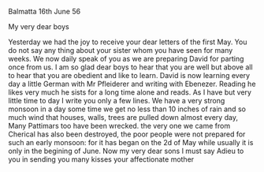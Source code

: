  Balmatta 16th June 56

My very dear boys

Yesterday we had the joy to receive your dear letters of the first May. You do not say any thing about your sister whom you have seen for many weeks. We now daily speak of you as we are preparing David for parting once from us. I am so glad dear boys to hear that you are well but above all to hear that you are obedient and like to learn. David is now learning every day a little German with Mr Pfleiderer and writing with Ebenezer. Reading he likes very much he sists for a long time alone and reads. As I have but very little time to day I write you only a few lines. We have a very strong monsoon in a day some time we get no less than 10 inches of rain and so much wind that houses, walls, trees are pulled down almost every day, Many Pattimars too have been wrecked. the very one we came from Cherical has also been destroyed, the poor people were not prepared for such an early monsoon: for it has began on the 2d of May while usually it is only in the begining of June. Now my very dear sons I must say Adieu to you in sending you many kisses
 your affectionate mother


